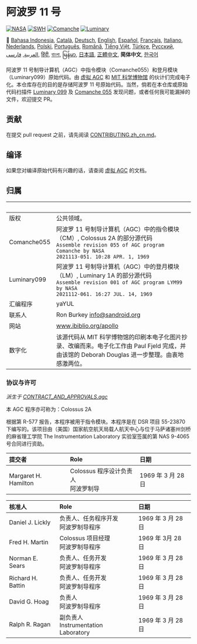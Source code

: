 # 阿波罗 11 号

[![NASA][1]][2]
[![SWH]][SWH_URL]
[![Comanche]][ComancheMilestone]
[![Luminary]][LuminaryMilestone]

🎌
[Bahasa Indonesia][ID],
[Català][CA],
[Deutsch][DE],
[English][EN],
[Español][ES],
[Français][FR],
[Italiano][IT],
[Nederlands][NL],
[Polski][PL],
[Português][PT_BR],
[Română][RO],
[Tiếng Việt][VI],
[Türkçe][TR],
[Русский][RU],
[العربية][AR],
[فارسی][FA],
[हिंदी][HI_IN],
[বাংলা][BD_BN],
[မြန်မာ][MM],
[日本語][JA],
[正體中文][ZH_TW],
**简体中文**,
[한국어][KO_KR]

[AR]:README.ar.md
[BD_BN]:README.bd_bn.md
[CA]:README.ca.md
[DE]:README.de.md
[EN]:README.md
[ES]:README.es.md
[FA]:README.fa.md
[FR]:README.fr.md
[HI_IN]:README.hi_in.md
[ID]:README.id.md
[IT]:README.it.md
[JA]:README.ja.md
[KO_KR]:README.ko_kr.md
[MM]:README.mm.md
[PL]:README.pl.md
[PT_BR]:README.pt_br.md
[RO]:README.ro.md
[RU]:README.ru.md
[TR]:README.tr.md
[VI]:README.vi.md
[ZH_CN]:README.zh_cn.md
[ZH_TW]:README.zh_tw.md
[NL]:README.nl.md

阿波罗 11 号制导计算机（AGC）中指令模块（Comanche055）和登月模块（Luminary099）原始代码。由 [虚拟 AGC][3] 和 [MIT 科学博物馆][4] 的伙计们完成电子化。本仓库存在的目的是存储阿波罗 11 号原始代码。当然，倘若在本仓库或原始代码扫描件 [Luminary 099][5] 及 [Comanche 055][6] 发现问题，或者任何我可能漏掉的文件，欢迎提交 PR。

## 贡献

在提交 pull request 之前，请先阅读 [CONTRIBUTING.zh_cn.md][7]。

## 编译

如果您对编译原始代码有兴趣的话，请查阅 [虚拟 AGC][8] 的文档。

## 归属

&nbsp;      | &nbsp;
:---------- | :-----
版权         | 公共领域。
Comanche055 | 阿波罗 11 号制导计算机（AGC）中的指令模块（CM）, Colossus 2A 的部分源代码<br>`Assemble revision 055 of AGC program Comanche by NASA`<br>`2021113-051. 10:28 APR. 1, 1969`
Luminary099 | 阿波罗 11 号制导计算机（AGC）中的登月模块（LM）, Luminary 1A 的部分源代码<br>`Assemble revision 001 of AGC program LYM99 by NASA`<br>`2021112-061. 16:27 JUL. 14, 1969`
汇编程序     | yaYUL
联系人       | Ron Burkey <info@sandroid.org>
网站         | www.ibiblio.org/apollo
数字化       | 该源代码从 MIT 科学博物馆的印刷本电子化图片抄录、改编而来。电子化工作由 Paul Fjeld 完成，并由该馆的 Deborah Douglas 进一步整理。由衷地感激两位。

### 协议与许可

*派生于 [CONTRACT_AND_APPROVALS.agc]*

本 AGC 程序亦可称为：Colossus 2A

根据第 R-577 报告，本程序被用于指令模块。本程序是在 DSR 项目 55-23870 下编写的。该项目由（美国）国家航空航天局载人航天中心与位于马萨诸塞州剑桥的麻省理工学院 The Instrumentation Laboratory 实验室签属的第 NAS 9-4065 号合同进行资助。

提交者                | Role | 日期
:------------------- | :--- | :--
Margaret H. Hamilton | Colossus 程序设计负责人<br>阿波罗制导 |  1969 年 3 月 28 日

核准人             | Role | 日期
:---------------- | :--- | :--
Daniel J. Lickly  | 负责人、任务程序开发<br>阿波罗制导程序 | 1969 年 3 月 28 日
Fred H. Martin    | Colossus 项目经理<br>阿波罗制导程序 |  1969 年 3月 28 日
Norman E. Sears   | 负责人、任务开发<br>阿波罗制导程序 | 1969 年 3 月 28 日
Richard H. Battin | 负责人、任务开发<br>阿波罗制导程序 | 1969 年 3 月 28 日
David G. Hoag     | 负责人<br>阿波罗制导程序 | 1969 年 3 月 28 日
Ralph R. Ragan    | 副负责人<br>Instrumentation Laboratory | 1969 年 3 月 28 日

[CONTRACT_AND_APPROVALS.agc]:https://github.com/chrislgarry/Apollo-11/blob/master/Comanche055/CONTRACT_AND_APPROVALS.agc
[1]:https://flat.badgen.net/badge/NASA/Mission%20Overview/0B3D91
[2]:https://www.nasa.gov/mission_pages/apollo/missions/apollo11.html
[3]:http://www.ibiblio.org/apollo/
[4]:http://web.mit.edu/museum/
[5]:http://www.ibiblio.org/apollo/ScansForConversion/Luminary099/
[6]:http://www.ibiblio.org/apollo/ScansForConversion/Comanche055/
[7]:https://github.com/chrislgarry/Apollo-11/blob/master/CONTRIBUTING.zh_cn.md
[8]:https://github.com/rburkey2005/virtualagc
[SWH]:https://flat.badgen.net/badge/Software%20Heritage/Archive/0B3D91
[SWH_URL]:https://archive.softwareheritage.org/browse/origin/https://github.com/chrislgarry/Apollo-11/
[Comanche]:https://flat.badgen.net/github/milestones/chrislgarry/Apollo-11/1
[ComancheMilestone]:https://github.com/chrislgarry/Apollo-11/milestone/1
[Luminary]:https://flat.badgen.net/github/milestones/chrislgarry/Apollo-11/2
[LuminaryMilestone]:https://github.com/chrislgarry/Apollo-11/milestone/2
